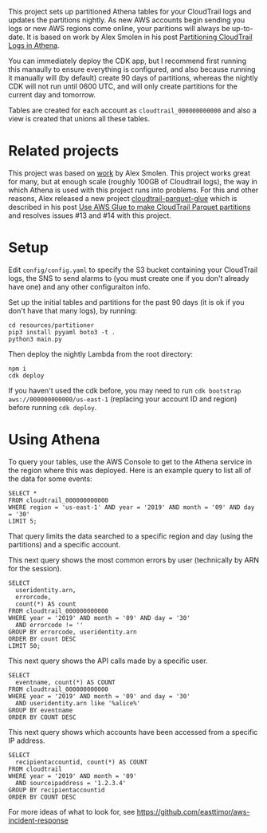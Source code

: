 This project sets up partitioned Athena tables for your CloudTrail logs and updates the partitions nightly.  As new AWS accounts begin sending you logs or new AWS regions come online, your paritions will always be up-to-date.   It is based on work by Alex Smolen in his post [Partitioning CloudTrail Logs in Athena](https://medium.com/@alsmola/partitioning-cloudtrail-logs-in-athena-29add93ee070).

You can immediately deploy the CDK app, but I recommend first running this manaully to ensure everything is configured, and also because running it manually will (by default) create 90 days of partitions, whereas the nightly CDK will not run until 0600 UTC, and will only create partitions for the current day and tomorrow.

Tables are created for each account as `cloudtrail_000000000000` and also a view is created that unions all these tables.

# Related projects
This project was based on [work](https://medium.com/@alsmola/partitioning-cloudtrail-logs-in-athena-29add93ee070) by Alex Smolen. This project works great for many, but at enough scale (roughly 100GB of Cloudtrail logs), the way in which Athena is used with this project runs into problems.  For this and other reasons, Alex released a new project [cloudtrail-parquet-glue](https://github.com/alsmola/cloudtrail-parquet-glue) which is described in his post [Use AWS Glue to make CloudTrail Parquet partitions](https://medium.com/@alsmola/use-aws-glue-to-make-cloudtrail-parquet-partitions-c903470dc3e5) and resolves issues #13 and #14 with this project.

# Setup
Edit `config/config.yaml` to specify the S3 bucket containing your CloudTrail logs, the SNS to send alarms to (you must create one if you don't already have one) and any other configuraiton info.

Set up the initial tables and partitions for the past 90 days (it is ok if you don't have that many logs), by running:
```
cd resources/partitioner
pip3 install pyyaml boto3 -t .
python3 main.py
```

Then deploy the nightly Lambda from the root directory:
```
npm i
cdk deploy
```

If you haven't used the cdk before, you may need to run `cdk bootstrap aws://000000000000/us-east-1` (replacing your account ID and region) before running `cdk deploy`.

# Using Athena
To query your tables, use the AWS Console to get to the Athena service in the region where this was deployed.  Here is an example query to list all of the data for some events:

```
SELECT *
FROM cloudtrail_000000000000
WHERE region = 'us-east-1' AND year = '2019' AND month = '09' AND day = '30'
LIMIT 5;
```

That query limits the data searched to a specific region and day (using the partitions) and a specific account.


This next query shows the most common errors by user (technically by ARN for the session).

```
SELECT 
  useridentity.arn, 
  errorcode, 
  count(*) AS count 
FROM cloudtrail_000000000000
WHERE year = '2019' AND month = '09' AND day = '30' 
  AND errorcode != '' 
GROUP BY errorcode, useridentity.arn 
ORDER BY count DESC 
LIMIT 50;
```

This next query shows the API calls made by a specific user.

```
SELECT 
  eventname, count(*) AS COUNT
FROM cloudtrail_000000000000
WHERE year = '2019' AND month = '09' and day = '30'
  AND useridentity.arn like '%alice%'
GROUP BY eventname
ORDER BY COUNT DESC
```

This next query shows which accounts have been accessed from a specific IP address.
```
SELECT 
  recipientaccountid, count(*) AS COUNT
FROM cloudtrail
WHERE year = '2019' AND month = '09'
  AND sourceipaddress = '1.2.3.4'
GROUP BY recipientaccountid 
ORDER BY COUNT DESC
```

For more ideas of what to look for, see https://github.com/easttimor/aws-incident-response

